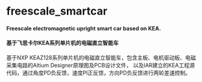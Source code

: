 # freescale_smartcar
#### Freescale electromagnetic upright smart car based on KEA.  
#### 基于飞思卡尔KEA系列单片机的电磁直立智能车

基于NXP KEAZ128系列单片机的电磁直立智能车，包含主板、电机驱动板、电磁采集电路的Altium Designer原理图及PCB设计文件，
以及IAR建立的KEA工程源代码，通过角度PD负反馈，速度PI正反馈，方向PD负反馈进行两轮差速控制。
